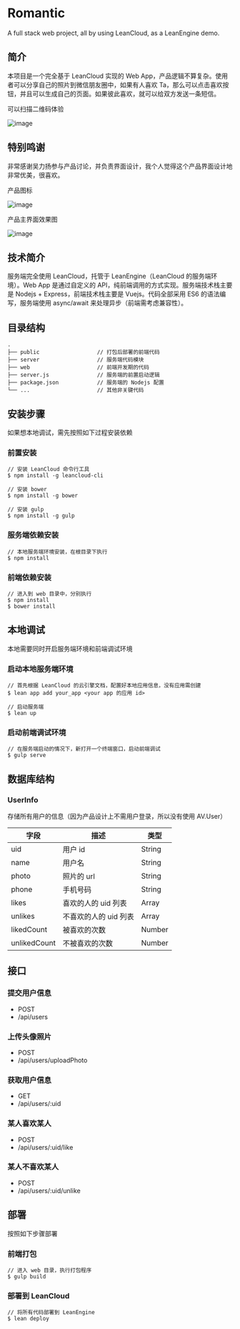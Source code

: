 # Romantic

A full stack web project, all by using LeanCloud, as a LeanEngine demo.

## 简介

本项目是一个完全基于 LeanCloud 实现的 Web App，产品逻辑不算复杂。使用者可以分享自己的照片到微信朋友圈中，如果有人喜欢 Ta，那么可以点击喜欢按钮，并且可以生成自己的页面。如果彼此喜欢，就可以给双方发送一条短信。

可以扫描二维码体验

![image](http://ac-kckdyoqh.clouddn.com/02143398c35fcb54.png)

## 特别鸣谢

非常感谢吴力扬参与产品讨论，并负责界面设计，我个人觉得这个产品界面设计地非常优美，很喜欢。

产品图标

![image](http://ac-kckdyoqh.clouddn.com/1fb3dea7158c86e2.png)

产品主界面效果图

![image](http://ac-kckdyoqh.clouddn.com/3cf08487dffd0cc1.png)

## 技术简介

服务端完全使用 LeanCloud，托管于 LeanEngine（LeanCloud 的服务端环境）。Web App 是通过自定义的 API，纯前端调用的方式实现。服务端技术栈主要是 Nodejs + Express，前端技术栈主要是 Vuejs。代码全部采用 ES6 的语法编写，服务端使用 async/await 来处理异步（前端需考虑兼容性）。

## 目录结构

```
.
├── public                  // 打包后部署的前端代码
├── server                  // 服务端代码模块
├── web                     // 前端开发期的代码
├── server.js               // 服务端的前置启动逻辑
├── package.json            // 服务端的 Nodejs 配置
└── ...                     // 其他非关键代码
```

## 安装步骤

如果想本地调试，需先按照如下过程安装依赖

### 前置安装

```
// 安装 LeanCloud 命令行工具
$ npm install -g leancloud-cli

// 安装 bower
$ npm install -g bower

// 安装 gulp
$ npm install -g gulp
```

### 服务端依赖安装

```
// 本地服务端环境安装，在根目录下执行
$ npm install
```

### 前端依赖安装

```
// 进入到 web 目录中，分别执行
$ npm install
$ bower install
```

## 本地调试

本地需要同时开启服务端环境和前端调试环境

### 启动本地服务端环境

```
// 首先根据 LeanCloud 的云引擎文档，配置好本地应用信息，没有应用需创建
$ lean app add your_app <your app 的应用 id>

// 启动服务端
$ lean up
```

### 启动前端调试环境

```
// 在服务端启动的情况下，新打开一个终端窗口，启动前端调试
$ gulp serve
```

## 数据库结构

### UserInfo

存储所有用户的信息（因为产品设计上不需用户登录，所以没有使用 AV.User）

| 字段 | 描述 | 类型 |
|------|------|----|
| uid | 用户 id | String |
| name | 用户名 | String |
| photo | 照片的 url | String |
| phone | 手机号码 | String |
| likes | 喜欢的人的 uid 列表 | Array |
| unlikes | 不喜欢的人的 uid 列表 | Array |
| likedCount | 被喜欢的次数 | Number |
| unlikedCount | 不被喜欢的次数 | Number |

## 接口

### 提交用户信息

- POST
- /api/users

### 上传头像照片

- POST
- /api/users/uploadPhoto

### 获取用户信息

- GET
- /api/users/:uid

### 某人喜欢某人

- POST
- /api/users/:uid/like

### 某人不喜欢某人

- POST
- /api/users/:uid/unlike

## 部署

按照如下步骤部署

### 前端打包

```
// 进入 web 目录，执行打包程序
$ gulp build
```

### 部署到 LeanCloud

```
// 将所有代码部署到 LeanEngine
$ lean deploy
```
